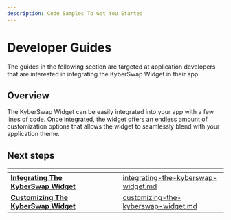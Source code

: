 ```yaml
---
description: Code Samples To Get You Started
---
```


# Developer Guides

The guides in the following section are targeted at application developers that are interested in integrating the KyberSwap Widget in their app.

## Overview

The KyberSwap Widget can be easily integrated into your app with a few lines of code. Once integrated, the widget offers an endless amount of customization options that allows the widget to seamlessly blend with your application theme.

## Next steps

<table data-card-size="large" data-view="cards"><thead><tr><th></th><th data-hidden></th><th data-hidden></th><th data-hidden data-card-target data-type="content-ref"></th></tr></thead><tbody><tr><td><a href="integrating-the-kyberswap-widget.md"><strong>Integrating The KyberSwap Widget</strong></a></td><td></td><td></td><td><a href="integrating-the-kyberswap-widget.md">integrating-the-kyberswap-widget.md</a></td></tr><tr><td><a href="customizing-the-kyberswap-widget.md"><strong>Customizing The KyberSwap Widget</strong></a></td><td></td><td></td><td><a href="customizing-the-kyberswap-widget.md">customizing-the-kyberswap-widget.md</a></td></tr></tbody></table>
